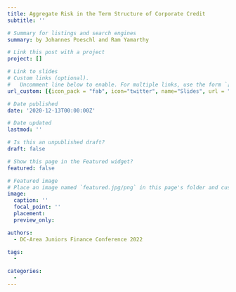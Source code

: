 ```yaml
---
title: Aggregate Risk in the Term Structure of Corporate Credit
subtitle: ''

# Summary for listings and search engines
summary: by Johannes Poeschl and Ram Yamarthy

# Link this post with a project
project: []

# Link to slides
# Custom links (optional).
#   Uncomment line below to enable. For multiple links, use the form `[{...}, {...}, {...}]`.
url_custom: [{icon_pack = "fab", icon="twitter", name="Slides", url = "files/PY2022discussion.pdf"}]

# Date published
date: '2020-12-13T00:00:00Z'

# Date updated
lastmod: ''

# Is this an unpublished draft?
draft: false

# Show this page in the Featured widget?
featured: false

# Featured image
# Place an image named `featured.jpg/png` in this page's folder and customize its options here.
image:
  caption: ''
  focal_point: ''
  placement: 
  preview_only: 

authors:
  - DC-Area Juniors Finance Conference 2022

tags:
  - 

categories:
  - 
---
```



